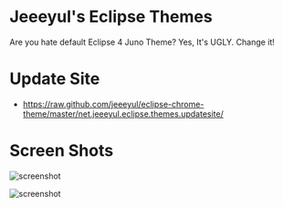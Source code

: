 # Jeeeyul's Eclipse Themes

Are you hate default Eclipse 4 Juno Theme?
Yes, It's UGLY. Change it!

# Update Site
* https://raw.github.com/jeeeyul/eclipse-chrome-theme/master/net.jeeeyul.eclipse.themes.updatesite/

# Screen Shots
![screenshot](https://github.com/jeeeyul/eclipse-chrome-theme/raw/master/net.jeeeyul.eclipse.themes.build/web-resource/chrome-theme-1.png)

![screenshot](https://github.com/jeeeyul/eclipse-chrome-theme/raw/master/net.jeeeyul.eclipse.themes.build/web-resource/chrome-theme-2.png)


